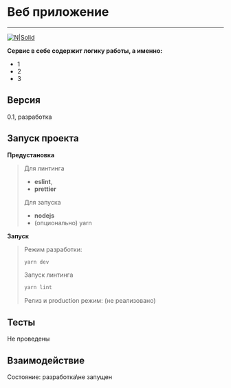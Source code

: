 # Веб приложение

---

[![N|Solid](./stack.png)]()

**Сервис в себе содержит логику работы, а именно:**

- 1
- 2
- 3

## Версия

0.1, разработка

## Запуск проекта

**Предустановка**

> Для линтинга
>
> - **eslint**,
> - **prettier**
>
> Для запуска
>
> - **nodejs**
> - (опционально) yarn

**Запуск**

> Режим разработки:
>
> ```bash
> yarn dev
> ```
>
> Запуск линтинга
>
> ```bash
> yarn lint
> ```
>
> Релиз и production режим:
> (не реализовано)

## Тесты

Не проведены

## Взаимодействие

Состояние: разработка\не запущен

